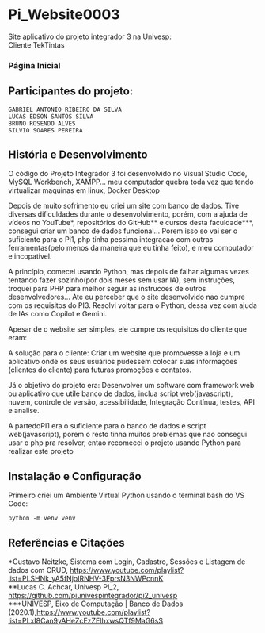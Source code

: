# Pi_Website0003
Site aplicativo do projeto integrador 3 na Univesp:  
Cliente TekTintas

### Página Inicial

## Participantes do projeto:
```
GABRIEL ANTONIO RIBEIRO DA SILVA
LUCAS EDSON SANTOS SILVA
BRUNO ROSENDO ALVES
SILVIO SOARES PEREIRA
```

## História e Desenvolvimento

O código do Projeto Integrador 3 foi desenvolvido no Visual Studio Code, MySQL Workbench, XAMPP... meu computador quebra toda vez que tendo virtualizar maquinas em linux, Docker Desktop

Depois de muito sofrimento eu criei um site com banco de dados. Tive diversas dificuldades durante o desenvolvimento, porém, com a ajuda de vídeos no YouTube*, repositórios do GitHub** e cursos desta faculdade***, consegui criar um banco de dados funcional... Porem isso so vai ser o suficiente para o Pi1, php tinha pessima integracao com outras ferramentas(pelo menos da maneira que eu tinha feito), e meu computador e incopativel.

A princípio, comecei usando Python, mas depois de falhar algumas vezes tentando fazer sozinho(por dois meses sem usar IA), sem instruções, troquei para PHP para melhor seguir as instrucoes de outros desenvolvedores... Ate eu perceber que o site desenvolvido nao cumpre com os requisitos do PI3. Resolvi voltar para o Python, dessa vez com ajuda de IAs como Copilot e Gemini.

Apesar de o website ser simples, ele cumpre os requisitos do cliente que eram: 

A solução para o cliente: Criar um website que promovesse a loja e um aplicativo onde os seus usuários pudessem colocar suas informações (clientes do cliente) para futuras promoções e contatos.

Já o objetivo do projeto era: Desenvolver um software com framework web ou aplicativo que utile banco de dados, inclua script web(javascript), nuvem, controle de versão, acessibilidade, Integração Contínua, testes, API e analise. 

A partedoPI1 era o suficiente para o banco de dados e script web(javascript), porem o resto tinha muitos problemas que nao consegui usar o php pra resolver, entao recomecei o projeto usando Python para realizar este projeto

## Instalação e Configuração

Primeiro criei um Ambiente Virtual Python usando o terminal bash do VS Code:
```
python -m venv venv
```

## Referências e Citações
 *Gustavo Neitzke, Sistema com Login, Cadastro, Sessões e Listagem de dados com CRUD, https://www.youtube.com/playlist?list=PLSHNk_yA5fNjoIRNHV-3FprsN3NWPcnnK  
 **Lucas C. Achcar, Univesp PI_2, https://github.com/piunivespintegrador/pi2_univesp  
***UNIVESP, Eixo de Computação | Banco de Dados (2020.1),https://www.youtube.com/playlist?list=PLxI8Can9yAHeZcEzZElhxwsQTf9MaG6sS